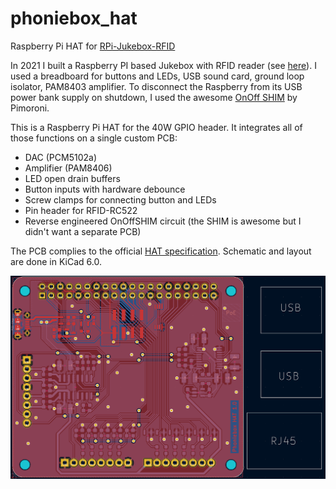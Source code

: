 # phoniebox_hat
Raspberry Pi HAT for [RPi-Jukebox-RFID](https://github.com/MiczFlor/RPi-Jukebox-RFID)

In 2021 I built a Raspberry PI based Jukebox with RFID reader (see [here](https://github.com/MiczFlor/RPi-Jukebox-RFID/discussions/1331#discussioncomment-433065)). I used a breadboard for buttons and LEDs, USB sound card, ground loop isolator, PAM8403 amplifier. To disconnect the Raspberry from its USB power bank supply on shutdown, I used the awesome [OnOff SHIM](https://shop.pimoroni.com/products/onoff-shim) by Pimoroni.

This is a Raspberry Pi HAT for the 40W GPIO header. It integrates all of those functions on a single custom PCB:
 - DAC (PCM5102a)
 - Amplifier (PAM8406)
 - LED open drain buffers
 - Button inputs with hardware debounce
 - Screw clamps for connecting button and LEDs
 - Pin header for RFID-RC522
 - Reverse engineered OnOffSHIM circuit (the SHIM is awesome but I didn't want a separate PCB)

The PCB complies to the official [HAT specification](https://github.com/raspberrypi/hats). Schematic and layout are done in KiCad 6.0.

![Screenshot of PCB](doc/PCB.png)
